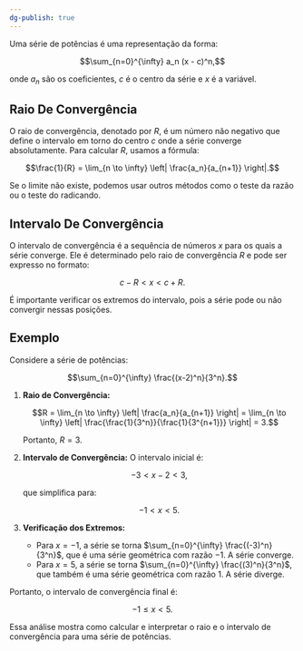 ```yaml
---
dg-publish: true
---
```

Uma série de potências é uma representação da forma:

$$\sum_{n=0}^{\infty} a_n (x - c)^n,$$

onde $a_n$ são os coeficientes, $c$ é o centro da série e $x$ é a variável.

## Raio De Convergência

O raio de convergência, denotado por $R$, é um número não negativo que define o intervalo em torno do centro $c$ onde a série converge absolutamente. Para calcular $R$, usamos a fórmula:

$$\frac{1}{R} = \lim_{n \to \infty} \left| \frac{a_n}{a_{n+1}} \right|.$$

Se o limite não existe, podemos usar outros métodos como o teste da razão ou o teste do radicando.

## Intervalo De Convergência

O intervalo de convergência é a sequência de números $x$ para os quais a série converge. Ele é determinado pelo raio de convergência $R$ e pode ser expresso no formato:

$$c - R < x < c + R.$$

É importante verificar os extremos do intervalo, pois a série pode ou não convergir nessas posições.

## Exemplo

Considere a série de potências:

$$\sum_{n=0}^{\infty} \frac{(x-2)^n}{3^n}.$$

1. **Raio de Convergência:**

   $$R = \lim_{n \to \infty} \left| \frac{a_n}{a_{n+1}} \right| = \lim_{n \to \infty} \left| \frac{\frac{1}{3^n}}{\frac{1}{3^{n+1}}} \right| = 3.$$

   Portanto, $R = 3$.

2. **Intervalo de Convergência:**
   O intervalo inicial é:

   $$-3 < x - 2 < 3,$$

   que simplifica para:

   $$-1 < x < 5.$$

3. **Verificação dos Extremos:**
   - Para $x = -1$, a série se torna $\sum_{n=0}^{\infty} \frac{(-3)^n}{3^n}$, que é uma série geométrica com razão $-1$. A série converge.
   - Para $x = 5$, a série se torna $\sum_{n=0}^{\infty} \frac{(3)^n}{3^n}$, que também é uma série geométrica com razão $1$. A série diverge.

Portanto, o intervalo de convergência final é:

$$-1 \leq x < 5.$$

Essa análise mostra como calcular e interpretar o raio e o intervalo de convergência para uma série de potências.

